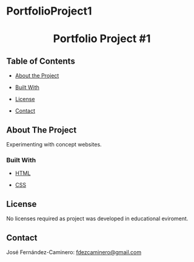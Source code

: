 # PortfolioProject1

<h1 align="center">Portfolio Project #1</h1>



## Table of Contents

* [About the Project](#about-the-project)

* [Built With](#built-with)

* [License](#license)

* [Contact](#contact)

## About The Project

Experimenting with concept websites.

### Built With

* [HTML](https://developer.mozilla.org/en-US/docs/Web/HTML)

* [CSS](https://developer.mozilla.org/en-US/docs/Web/CSS)


## License

No licenses required as project was developed in educational eviroment.

## Contact

José Fernández-Caminero: fdezcaminero@gmail.com <br>
